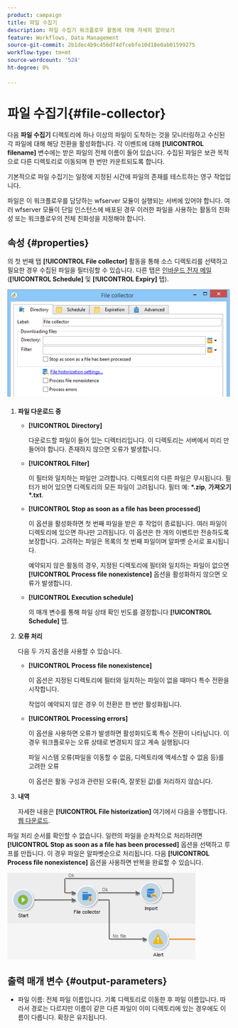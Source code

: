 ```yaml
---
product: campaign
title: 파일 수집기
description: 파일 수집기 워크플로우 활동에 대해 자세히 알아보기
feature: Workflows, Data Management
source-git-commit: 2b1dec4b9c456df4dfcebfe10d18e0ab01599275
workflow-type: tm+mt
source-wordcount: '524'
ht-degree: 0%

---
```


# 파일 수집기{#file-collector}



다음 **파일 수집기** 디렉토리에 하나 이상의 파일이 도착하는 것을 모니터링하고 수신된 각 파일에 대해 해당 전환을 활성화합니다. 각 이벤트에 대해 **[!UICONTROL filename]** 변수에는 받은 파일의 전체 이름이 들어 있습니다. 수집된 파일은 보관 목적으로 다른 디렉토리로 이동되며 한 번만 카운트되도록 합니다.

기본적으로 파일 수집기는 일정에 지정된 시간에 파일의 존재를 테스트하는 영구 작업입니다.

파일은 이 워크플로우를 담당하는 wfserver 모듈이 실행되는 서버에 있어야 합니다. 여러 wfserver 모듈이 단일 인스턴스에 배포된 경우 이러한 파일을 사용하는 활동의 친화성 또는 워크플로우의 전체 친화성을 지정해야 합니다.

## 속성 {#properties}

의 첫 번째 탭 **[!UICONTROL File collector]** 활동을 통해 소스 디렉토리를 선택하고 필요한 경우 수집된 파일을 필터링할 수 있습니다. 다른 탭은 [인바운드 전자 메일](inbound-emails.md) (**[!UICONTROL Schedule]** 및 **[!UICONTROL Expiry]** 탭).

![](assets/file_collect_edit.png)

1. **파일 다운로드 중**

   * **[!UICONTROL Directory]**

      다운로드할 파일이 들어 있는 디렉터리입니다. 이 디렉토리는 서버에서 미리 만들어야 합니다. 존재하지 않으면 오류가 발생합니다.

   * **[!UICONTROL Filter]**

      이 필터와 일치하는 파일만 고려합니다. 디렉토리의 다른 파일은 무시됩니다. 필터가 비어 있으면 디렉토리의 모든 파일이 고려됩니다. 필터 예: **&#42;.zip**, **가져오기&#42;.txt**.

   * **[!UICONTROL Stop as soon as a file has been processed]**

      이 옵션을 활성화하면 첫 번째 파일을 받은 후 작업이 종료됩니다. 여러 파일이 디렉토리에 있으면 하나만 고려됩니다. 이 옵션은 한 개의 이벤트만 전송하도록 보장합니다. 고려하는 파일은 목록의 첫 번째 파일이며 알파벳 순서로 표시됩니다.

      예약되지 않은 활동의 경우, 지정된 디렉토리에 필터와 일치하는 파일이 없으면 **[!UICONTROL Process file nonexistence]** 옵션을 활성화하지 않으면 오류가 발생합니다.

   * **[!UICONTROL Execution schedule]**

      의 매개 변수를 통해 파일 상태 확인 빈도를 결정합니다 **[!UICONTROL Schedule]** 탭.

1. **오류 처리**

   다음 두 가지 옵션을 사용할 수 있습니다.

   * **[!UICONTROL Process file nonexistence]**

      이 옵션은 지정된 디렉토리에 필터와 일치하는 파일이 없을 때마다 특수 전환을 시작합니다.

      작업이 예약되지 않은 경우 이 전환은 한 번만 활성화됩니다.

   * **[!UICONTROL Processing errors]**

      이 옵션을 사용하면 오류가 발생하면 활성화되도록 특수 전환이 나타납니다. 이 경우 워크플로우는 오류 상태로 변경되지 않고 계속 실행됩니다

      파일 시스템 오류(파일을 이동할 수 없음, 디렉토리에 액세스할 수 없음 등)를 고려한 오류

      이 옵션은 활동 구성과 관련된 오류(즉, 잘못된 값)를 처리하지 않습니다.

1. **내역**

   자세한 내용은 **[!UICONTROL File historization]** 여기에서 다음을 수행합니다. [웹 다운로드](web-download.md).

파일 처리 순서를 확인할 수 없습니다. 일련의 파일을 순차적으로 처리하려면 **[!UICONTROL Stop as soon as a file has been processed]** 옵션을 선택하고 루프를 만듭니다. 이 경우 파일은 알파벳순으로 처리됩니다. 다음 **[!UICONTROL Process file nonexistence]** 옵션을 사용하면 반복을 완료할 수 있습니다.

![](assets/file_collect_loop.png)

## 출력 매개 변수 {#output-parameters}

* 파일 이름: 전체 파일 이름입니다. 기록 디렉토리로 이동한 후 파일 이름입니다. 따라서 경로는 다르지만 이름이 같은 다른 파일이 이미 디렉토리에 있는 경우에도 이름이 다릅니다. 확장은 유지됩니다.
